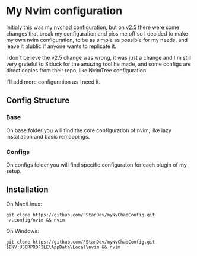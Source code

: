 # My Nvim configuration

Initialy this was my [nvchad](https://github.com/NvChad/NvChad) configuration, but on v2.5 there were some changes that break my configuration and piss me off so I decided to make my own nvim configuration, to be as simple as possible for my needs, and leave it plublic if anyone wants to replicate it.

I don´t believe the v2.5 change was wrong, it was just a change and I´m still very grateful to Siduck for the amazing tool he made, and some configs are direct copies from their repo, like NvimTree configuration.

I´ll add more configuration as I need it.

## Config Structure

### Base
On base folder you will find the core configuration of nvim, like lazy installation and basic remappings.

### Configs
On configs folder you will find specific configuraton for each plugin of my setup.

## Installation
On Mac/Linux:

```git clone https://github.com/FStanDev/myNvChadConfig.git ~/.config/nvim && nvim```

On Windows:

```git clone https://github.com/FStanDev/myNvChadConfig.git $ENV:USERPROFILE\AppData\Local\nvim && nvim```
